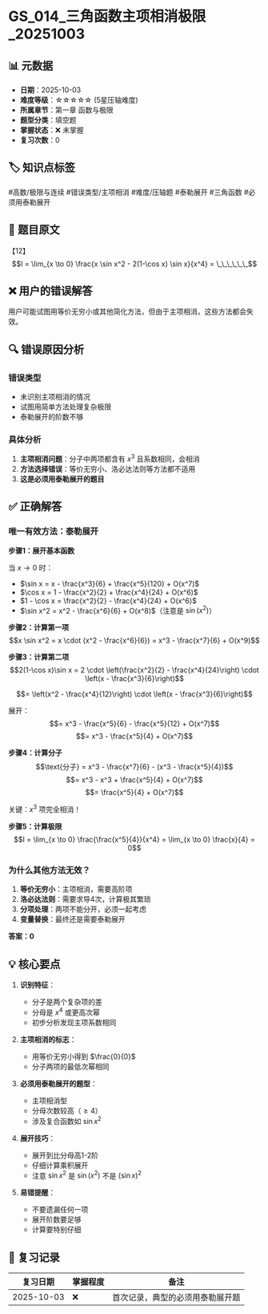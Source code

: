 # GS_014_三角函数主项相消极限_20251003

## 📊 元数据
- **日期**：2025-10-03
- **难度等级**：☆☆☆☆☆ (5星压轴难度)
- **所属章节**：第一章 函数与极限
- **题型分类**：填空题
- **掌握状态**：❌ 未掌握
- **复习次数**：0

## 🏷️ 知识点标签
#高数/极限与连续 #错误类型/主项相消 #难度/压轴题 #泰勒展开 #三角函数 #必须用泰勒展开

## 📝 题目原文
【12】$$I = \lim_{x \to 0} \frac{x \sin x^2 - 2(1-\cos x) \sin x}{x^4} = \_\_\_\_\_\_$$

## ❌ 用户的错误解答
用户可能试图用等价无穷小或其他简化方法，但由于主项相消，这些方法都会失效。

## 🔍 错误原因分析
### 错误类型
- 未识别主项相消的情况
- 试图用简单方法处理复杂极限
- 泰勒展开的阶数不够

### 具体分析
1. **主项相消问题**：分子中两项都含有 $x^3$ 且系数相同，会相消
2. **方法选择错误**：等价无穷小、洛必达法则等方法都不适用
3. **这是必须用泰勒展开的题目**

## ✅ 正确解答

### 唯一有效方法：泰勒展开

**步骤1：展开基本函数**

当 $x \to 0$ 时：
- $\sin x = x - \frac{x^3}{6} + \frac{x^5}{120} + O(x^7)$
- $\cos x = 1 - \frac{x^2}{2} + \frac{x^4}{24} + O(x^6)$
- $1 - \cos x = \frac{x^2}{2} - \frac{x^4}{24} + O(x^6)$
- $\sin x^2 = x^2 - \frac{x^6}{6} + O(x^8)$（注意是 $\sin(x^2)$）

**步骤2：计算第一项**
$$x \sin x^2 = x \cdot (x^2 - \frac{x^6}{6}) = x^3 - \frac{x^7}{6} + O(x^9)$$

**步骤3：计算第二项**
$$2(1-\cos x)\sin x = 2 \cdot \left(\frac{x^2}{2} - \frac{x^4}{24}\right) \cdot \left(x - \frac{x^3}{6}\right)$$

$$= \left(x^2 - \frac{x^4}{12}\right) \cdot \left(x - \frac{x^3}{6}\right)$$

展开：
$$= x^3 - \frac{x^5}{6} - \frac{x^5}{12} + O(x^7)$$
$$= x^3 - \frac{x^5}{4} + O(x^7)$$

**步骤4：计算分子**
$$\text{分子} = x^3 - \frac{x^7}{6} - (x^3 - \frac{x^5}{4})$$
$$= x^3 - x^3 + \frac{x^5}{4} + O(x^7)$$
$$= \frac{x^5}{4} + O(x^7)$$

关键：$x^3$ 项完全相消！

**步骤5：计算极限**
$$I = \lim_{x \to 0} \frac{\frac{x^5}{4}}{x^4} = \lim_{x \to 0} \frac{x}{4} = 0$$

### 为什么其他方法无效？

1. **等价无穷小**：主项相消，需要高阶项
2. **洛必达法则**：需要求导4次，计算极其繁琐
3. **分项处理**：两项不能分开，必须一起考虑
4. **变量替换**：最终还是需要泰勒展开

**答案：0**

## 💡 核心要点

1. **识别特征**：
   - 分子是两个复杂项的差
   - 分母是 $x^4$ 或更高次幂
   - 初步分析发现主项系数相同

2. **主项相消的标志**：
   - 用等价无穷小得到 $\frac{0}{0}$
   - 分子两项的最低次幂相同

3. **必须用泰勒展开的题型**：
   - 主项相消型
   - 分母次数较高（$\geq 4$）
   - 涉及复合函数如 $\sin x^2$

4. **展开技巧**：
   - 展开到比分母高1-2阶
   - 仔细计算乘积展开
   - 注意 $\sin x^2$ 是 $\sin(x^2)$ 不是 $(\sin x)^2$

5. **易错提醒**：
   - 不要遗漏任何一项
   - 展开阶数要足够
   - 计算要特别仔细

## 📅 复习记录
| 复习日期 | 掌握程度 | 备注 |
|---------|---------|------|
| 2025-10-03 | ❌ | 首次记录，典型的必须用泰勒展开题 |